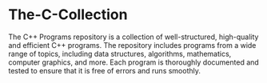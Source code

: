 # The-C-Collection
The C++ Programs repository is a collection of well-structured, high-quality and efficient C++ programs. The repository includes programs from a wide range of topics, including data structures, algorithms, mathematics, computer graphics, and more. Each program is thoroughly documented and tested to ensure that it is free of errors and runs smoothly.

